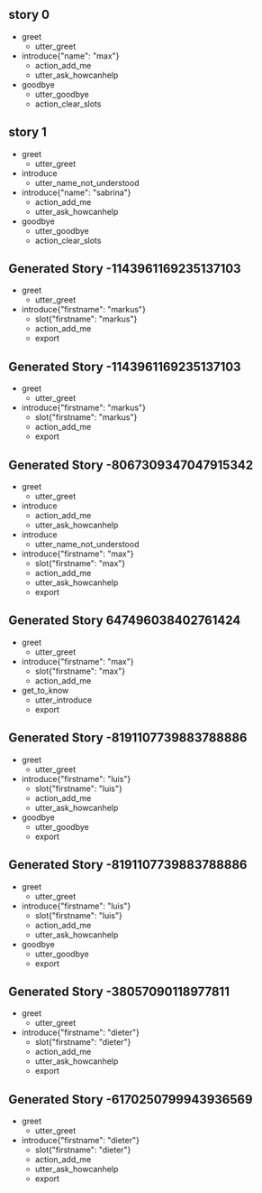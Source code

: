 ## story 0
* greet
    - utter_greet
* introduce{"name": "max"}
    - action_add_me
    - utter_ask_howcanhelp
* goodbye
    - utter_goodbye
    - action_clear_slots
    
## story 1
* greet
    - utter_greet
* introduce
    - utter_name_not_understood    
* introduce{"name": "sabrina"}
    - action_add_me
    - utter_ask_howcanhelp
* goodbye
    - utter_goodbye
    - action_clear_slots

## Generated Story -1143961169235137103
* greet
    - utter_greet
* introduce{"firstname": "markus"}
    - slot{"firstname": "markus"}
    - action_add_me
    - export
    
## Generated Story -1143961169235137103
* greet
    - utter_greet
* introduce{"firstname": "markus"}
    - slot{"firstname": "markus"}
    - action_add_me
    - export
  
## Generated Story -8067309347047915342
* greet
    - utter_greet
* introduce
    - action_add_me
    - utter_ask_howcanhelp
* introduce
    - utter_name_not_understood
* introduce{"firstname": "max"}
    - slot{"firstname": "max"}
    - action_add_me
    - utter_ask_howcanhelp
    - export
    
## Generated Story 647496038402761424
* greet
    - utter_greet
* introduce{"firstname": "max"}
    - slot{"firstname": "max"}
    - action_add_me
* get_to_know
    - utter_introduce
    - export

## Generated Story -8191107739883788886
* greet
    - utter_greet
* introduce{"firstname": "luis"}
    - slot{"firstname": "luis"}
    - action_add_me
    - utter_ask_howcanhelp
* goodbye
    - utter_goodbye
    - export

## Generated Story -8191107739883788886
* greet
    - utter_greet
* introduce{"firstname": "luis"}
    - slot{"firstname": "luis"}
    - action_add_me
    - utter_ask_howcanhelp
* goodbye
    - utter_goodbye
    - export

## Generated Story -38057090118977811
* greet
    - utter_greet
* introduce{"firstname": "dieter"}
    - slot{"firstname": "dieter"}
    - action_add_me
    - utter_ask_howcanhelp
    - export

## Generated Story -6170250799943936569
* greet
    - utter_greet
* introduce{"firstname": "dieter"}
    - slot{"firstname": "dieter"}
    - action_add_me
    - utter_ask_howcanhelp
    - export